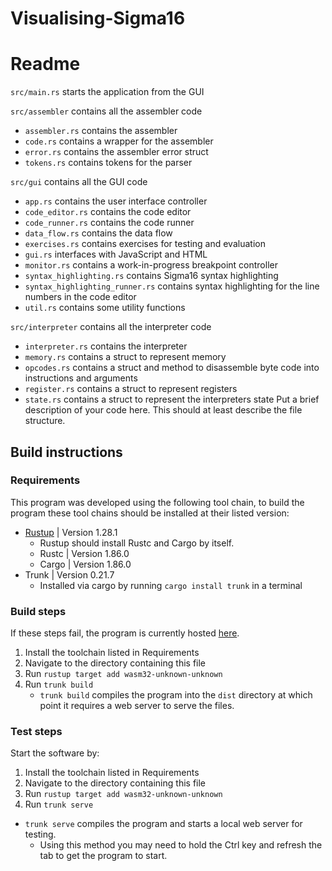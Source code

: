 # Visualising-Sigma16
# Readme

`src/main.rs` starts the application from the GUI

`src/assembler` contains all the assembler code
 - `assembler.rs` contains the assembler
 - `code.rs` contains a wrapper for the assembler
 - `error.rs` contains the assembler error struct
 - `tokens.rs` contains tokens for the parser

`src/gui` contains all the GUI code
 - `app.rs` contains the user interface controller
 - `code_editor.rs` contains the code editor
 - `code_runner.rs` contains the code runner
 - `data_flow.rs` contains the data flow
 - `exercises.rs` contains exercises for testing and evaluation
 - `gui.rs` interfaces with JavaScript and HTML
 - `monitor.rs` contains a work-in-progress breakpoint controller
 - `syntax_highlighting.rs` contains Sigma16 syntax highlighting
 - `syntax_highlighting_runner.rs` contains syntax highlighting for the line numbers in the code editor
 - `util.rs` contains some utility functions

`src/interpreter` contains all the interpreter code
 - `interpreter.rs` contains the interpreter
 - `memory.rs` contains a struct to represent memory
 - `opcodes.rs` contains a struct and method to disassemble byte code into instructions and arguments
 - `register.rs` contains a struct to represent registers
 - `state.rs` contains a struct to represent the interpreters state
Put a brief description of your code here. This should at least describe the file structure.

## Build instructions

### Requirements

This program was developed using the following tool chain, to build the program these tool chains should be installed at their listed version:
 - [Rustup](https://www.rust-lang.org/tools/install) | Version 1.28.1
   - Rustup should install Rustc and Cargo by itself.
   - Rustc | Version 1.86.0
   - Cargo | Version 1.86.0
 - Trunk | Version 0.21.7
   - Installed via cargo by running `cargo install trunk` in a terminal

### Build steps

If these steps fail, the program is currently hosted [here](sig16.lukeweb.net).

1. Install the toolchain listed in Requirements
2. Navigate to the directory containing this file
3. Run `rustup target add wasm32-unknown-unknown`
3. Run `trunk build`
   - `trunk build` compiles the program into the `dist` directory at which point it requires a web server to serve the files.
   

### Test steps

Start the software by:

1. Install the toolchain listed in Requirements
2. Navigate to the directory containing this file
3. Run `rustup target add wasm32-unknown-unknown`
3. Run `trunk serve`
- `trunk serve` compiles the program and starts a local web server for testing.
     - Using this method you may need to hold the Ctrl key and refresh the tab to get the program to start.

